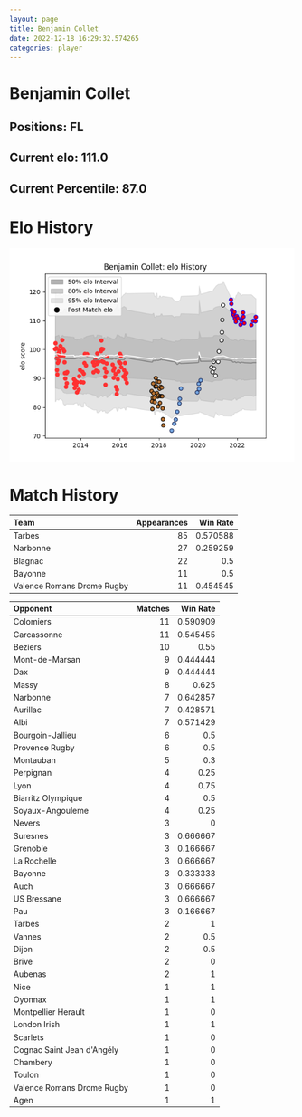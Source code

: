 ```yaml
---  
layout: page  
title: Benjamin Collet  
date: 2022-12-18 16:29:32.574265  
categories: player  
---
```

# Benjamin Collet

## Positions: FL

## Current elo: 111.0

## Current Percentile: 87.0

# Elo History


![elo history](history_BenjaminCollet.png)
# Match History


| Team                       |   Appearances |   Win Rate |
|:---------------------------|--------------:|-----------:|
| Tarbes                     |            85 |   0.570588 |
| Narbonne                   |            27 |   0.259259 |
| Blagnac                    |            22 |   0.5      |
| Bayonne                    |            11 |   0.5      |
| Valence Romans Drome Rugby |            11 |   0.454545 |

| Opponent                   |   Matches |   Win Rate |
|:---------------------------|----------:|-----------:|
| Colomiers                  |        11 |   0.590909 |
| Carcassonne                |        11 |   0.545455 |
| Beziers                    |        10 |   0.55     |
| Mont-de-Marsan             |         9 |   0.444444 |
| Dax                        |         9 |   0.444444 |
| Massy                      |         8 |   0.625    |
| Narbonne                   |         7 |   0.642857 |
| Aurillac                   |         7 |   0.428571 |
| Albi                       |         7 |   0.571429 |
| Bourgoin-Jallieu           |         6 |   0.5      |
| Provence Rugby             |         6 |   0.5      |
| Montauban                  |         5 |   0.3      |
| Perpignan                  |         4 |   0.25     |
| Lyon                       |         4 |   0.75     |
| Biarritz Olympique         |         4 |   0.5      |
| Soyaux-Angouleme           |         4 |   0.25     |
| Nevers                     |         3 |   0        |
| Suresnes                   |         3 |   0.666667 |
| Grenoble                   |         3 |   0.166667 |
| La Rochelle                |         3 |   0.666667 |
| Bayonne                    |         3 |   0.333333 |
| Auch                       |         3 |   0.666667 |
| US Bressane                |         3 |   0.666667 |
| Pau                        |         3 |   0.166667 |
| Tarbes                     |         2 |   1        |
| Vannes                     |         2 |   0.5      |
| Dijon                      |         2 |   0.5      |
| Brive                      |         2 |   0        |
| Aubenas                    |         2 |   1        |
| Nice                       |         1 |   1        |
| Oyonnax                    |         1 |   1        |
| Montpellier Herault        |         1 |   0        |
| London Irish               |         1 |   1        |
| Scarlets                   |         1 |   0        |
| Cognac Saint Jean d'Angély |         1 |   0        |
| Chambery                   |         1 |   0        |
| Toulon                     |         1 |   0        |
| Valence Romans Drome Rugby |         1 |   0        |
| Agen                       |         1 |   1        |